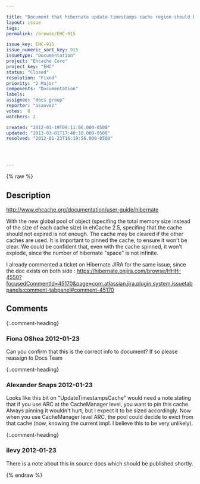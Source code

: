 ```yaml
---

title: "Document that hibernate update-timestamps cache region should be configured as pinned"
layout: issue
tags: 
permalink: /browse/EHC-915

issue_key: EHC-915
issue_numeric_sort_key: 915
issuetype: "Documentation"
project: "Ehcache Core"
project_key: "EHC"
status: "Closed"
resolution: "Fixed"
priority: "2 Major"
components: "Documentation"
labels: 
assignee: "docs group"
reporter: "asauvez"
votes:  0
watchers: 2

created: "2012-01-19T09:11:06.000-0500"
updated: "2013-03-01T17:40:10.000-0500"
resolved: "2012-01-23T16:19:56.000-0500"




---
```


{% raw %}

## Description

<div markdown="1" class="description">

http://www.ehcache.org/documentation/user-guide/hibernate

With the new global pool of object (specifing the total memory size instead of the size of each cache size) in ehCache 2.5, specifing that the cache should not expired is not enough. The cache may be cleared if the other caches are used. It is important to pinned the cache, to ensure it won't be clear. We could be confident that, even with the cache spinned, it won't explode, since the number of hibernate "space" is not infinite.

<ehcache maxBytesLocalHeap="500M">
<cache name="org.hibernate.cache.UpdateTimestampsCache" eternal="true" overflowToDisk="false">
<pinning store="inCache" />
</cache>
</ehcache>

I already commented a ticket on Hibernate JIRA for the same issue, since the doc exists on both side :
https://hibernate.onjira.com/browse/HHH-4550?focusedCommentId=45170&page=com.atlassian.jira.plugin.system.issuetabpanels:comment-tabpanel#comment-45170

</div>

## Comments


{:.comment-heading}
### **Fiona OShea** <span class="date">2012-01-23</span>

<div markdown="1" class="comment">

Can you confirm that this is the correct info to document? If so please reassign to Docs Team

</div>


{:.comment-heading}
### **Alexander Snaps** <span class="date">2012-01-23</span>

<div markdown="1" class="comment">

Looks like this bit on "UpdateTimestampsCache" would need a note stating that if you use ARC at the CacheManager level, you want to pin this cache.
Always pinning it wouldn't hurt, but I expect it to be sized accordingly. Now when you use CacheManager level ARC, the pool could decide to evict from that cache (now, knowing the current impl. I believe this to be very unlikely). 

</div>


{:.comment-heading}
### **ilevy** <span class="date">2012-01-23</span>

<div markdown="1" class="comment">

There is a note about this in source docs which should be published shortly.

</div>



{% endraw %}
